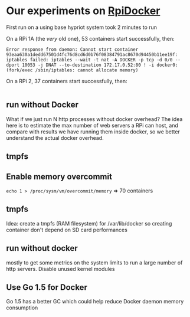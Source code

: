 # Our experiments on [RpiDocker](http://blog.docker.com/2015/09/update-raspberry-pi-dockercon-challenge/)

First run on a using base hypriot system took 2 minutes to run

On a RPi 1A (the _very_ old one), 53 containers start successfully, then:
```
Error response from daemon: Cannot start container 93eaa630a1dedd67501d4fc76d8cd6d0b76f08384791ac8670d94450b11ee19f: 
iptables failed: iptables --wait -t nat -A DOCKER -p tcp -d 0/0 --dport 10053 -j DNAT --to-destination 172.17.0.52:80 ! -i docker0:  
(fork/exec /sbin/iptables: cannot allocate memory)
```
On a RPi 2, 37 containers start successfully, then:
```
```

## run without Docker

What if we just run N http processes without docker overhead? The idea here is to estimate the max number of web servers a RPi can host, and compare with results we have running them inside docker, so we better understand the actual docker overhead.

## tmpfs

## Enable memory overcommit
`echo 1 > /proc/sysm/vm/overcommit/memory`
=> 70 containers

## tmpfs
Idea: create a tmpfs (RAM filesystem) for /var/lib/docker so creating container don't depend on SD card performances


## run without docker 
mostly to get some metrics on the system limits to run a large number of http servers. Disable unused kernel modules



## Use Go 1.5 for Docker
Go 1.5 has a better GC which could help reduce Docker daemon memory consumption



